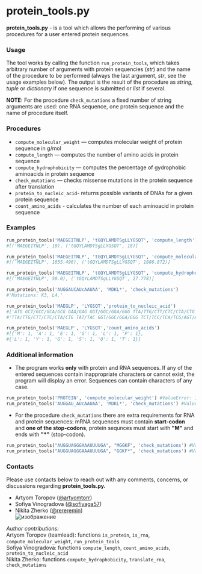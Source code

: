 # protein_tools.py

**protein_tools.py** - is a tool which allows the performing of various procedures for a user entered protein sequences. 

### Usage

The tool works by calling the function `run_protein_tools`, which takes arbitrary number of arguments with protein sequencies (*str*) and the name of the procedure to be performed (always the last argument, *str*, see the usage examples below). The output is the result of the procedure as *string, tuple* or *dictionary* if one sequence is submitted or *list* if several.

**NOTE:**  For the procedure `check_mutations` a fixed number of string arguments are used: one RNA sequence, one protein sequence and the name of procedure itself.

### Procedures

- `compute_molecular_weight` — computes molecular weight of protein sequence in g/mol
- `compute_length` — computes the number of amino acids in protein sequence
- `compute_hydrophobicity` — computes the percentage of gydrophobic aminoacids in protein sequence
- `check_mutations` — checks missense mutations in the protein sequence after translation
- `protein_to_nucleic_acid`- returns possible variants of DNAs for a given protein sequence
- `count_amino_acids` - calculates the number of each aminoacid in protein sequence

### Examples
```python
run_protein_tools('MAEGEITNLP', 'tGQYLAMDTSgLLYGSQT', 'compute_length')
#[('MAEGEITNLP', 10), ('tGQYLAMDTSgLLYGSQT', 18)]

run_protein_tools('MAEGEITNLP', 'tGQYLAMDTSgLLYGSQT', 'compute_molecular_weight')
#[('MAEGEITNLP', 1055.496), ('tGQYLAMDTSgLLYGSQT', 1886.872)]

run_protein_tools('MAEGEITNLP', 'tGQYLAMDTSgLLYGSQT', 'compute_hydrophobicity')
#[('MAEGEITNLP', 50.0), ('tGQYLAMDTSgLLYGSQT', 27.778)]

run_protein_tools('AUGGAUCAUcAAUAA', 'MDKL*', 'check_mutations')
#'Mutations: K3, L4.'

run_protein_tools('MAEGLP', 'LYGSQT','protein_to_nucleic_acid')
#['ATG GCT/GCC/GCA/GCG GAA/GAG GGT/GGC/GGA/GGG TTA/TTG/CTT/CTC/CTA/CTG CCT/CCC/CCA/CCG',
#'TTA/TTG/CTT/CTC/CTA/CTG TAT/TAC GGT/GGC/GGA/GGG TCT/TCC/TCA/TCG/AGT/AGC CAA/CAG ACT/ACC/ACA/ACG']

run_protein_tools('MAEGLP', 'LYGSQT','count_amino_acids')
#[{'M': 1, 'A': 1, 'E': 1, 'G': 1, 'L': 1, 'P': 1},
#{'L': 1, 'Y': 1, 'G': 1, 'S': 1, 'Q': 1, 'T': 1}]
```
   
### Additional information
- The program works **only** with protein and RNA sequences. If any of the entered sequences contain inappropriate characters or cannot exist, the program will display an error. Sequences can contain characters of any case.

```python
run_protein_tools('PROTEIN', 'compute_molecular_weight') #ValueError: Invalid protein sequence
run_protein_tools('AUGGAU_AUcAAUAA', 'MDKL*', 'check_mutations') #ValueError: Invalid RNA sequence
```
- For the procedure `check_mutations` there are extra requirements for RNA and protein sequences: mRNA sequences must contain **start-codon** and **one of the stop-codons**, protein sequnces must start with **"M"** and ends with **"*"** (stop-codon). 
```python
run_protein_tools("AUGGUAGGGAAAUUUUGA", "MGGKF", 'check_mutations') #ValueError: Stop (*) is absent
run_protein_tools("AUGGUAGGGAAAUUUUGA", "GGKF*", 'check_mutations') #ValueError: Start (M) is absent
```
### Contacts
Please use contacts below to reach out with any comments, concerns, or discussions regarding **protein_tools.py.** <br>
- Artyom Toropov ([@artyomtorr](https://github.com/artyomtorr/)) <br>
- Sofiya Vinogradova ([@sofiyaga57](https://github.com/sofiyaga57/)) <br>
- Nikita Zherko ([@rereremin](https://github.com/rereremin/)) <br>
![изображение](https://github.com/artyomtorr/HW4_Functions2/assets/144557024/88f1c523-711a-40d7-9134-30c6b6639037)


*Author contributions:* <br> 
Artyom Toropov (teamlead): functions `is_protein`, `is_rna`, `compute_molecular_weight`, `run_protein_tools` <br> 
Sofiya Vinogradova: functions `compute_length`, `count_amino_acids`, `protein_to_nucleic_acid` <br> 
Nikita Zherko: functions `compute_hydrophobicity`, `translate_rna`, `check_mutations`
